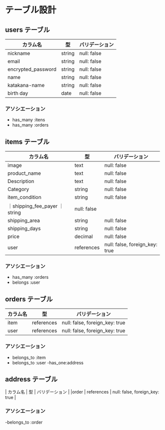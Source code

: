 # テーブル設計

## users テーブル

| カラム名            | 型      | バリデーション|
| ------------------ | ------ | ----------- |
| nickname           | string | null: false |
| email              | string | null: false |
| encrypted_password | string | null: false |
| name               | string | null: false |
| katakana-name      | string | null: false |
| birth day          |  date  | null: false |

### アソシエーション

- has_many :itens
- has_many :orders

## items テーブル

| カラム名             | 型          | バリデーション|
| ------             | ------    | ----------- |
|image               |  text     |null: false                    |
| product_name       | text      | null: false                   |
| Description        | text      | null: false                   |
| Category           | string    | null: false                   |
| item_condition     | string    | null: false                   |
｜shipping_fee_payer ｜string     |null: false                    |
|shipping_area       |string     |null: false                    |
|shipping_days       |string     |null: false                    |
|price               |decimal    |null: false                    |
|user                |references |null: false, foreign_key: true |


### アソシエーション

- has_many :orders
- belongs :user

## orders テーブル

| カラム名   | 型         | バリデーション                   |
| -------  | ---------- | ------------------------------ |
| item     | references | null: false, foreign_key: true |
| user     | references | null: false, foreign_key: true |

### アソシエーション

- belongs_to :item
- belongs_to :user
-has_one:address

## address テーブル

| カラム名   | 型         | バリデーション                   |
|order      | references | null: false, foreign_key: true |

### アソシエーション

-belongs_to :order